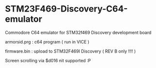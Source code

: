 # STM23F469-Discovery-C64-emulator
Commodore C64 emulator for STM32f469 Discovery development board

armorsid.prg : c64 program ( run in VICE )

firmware.bin : upload to STM32F469I Discovery ( REV B only !!!! )

Screen scrolling via $d016 nit supported :P
